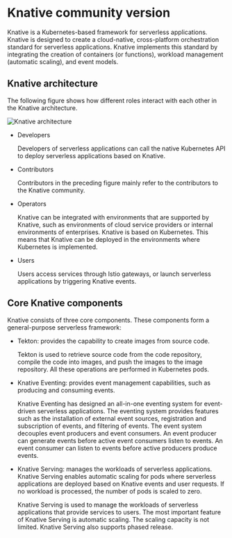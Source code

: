 # Knative community version

Knative is a Kubernetes-based framework for serverless applications. Knative is designed to create a cloud-native, cross-platform orchestration standard for serverless applications. Knative implements this standard by integrating the creation of containers \(or functions\), workload management \(automatic scaling\), and event models.

## Knative architecture

The following figure shows how different roles interact with each other in the Knative architecture.

![Knative architecture](https://static-aliyun-doc.oss-cn-hangzhou.aliyuncs.com/assets/img/en-US/4703121061/p48848.png)

-   Developers

    Developers of serverless applications can call the native Kubernetes API to deploy serverless applications based on Knative.

-   Contributors

    Contributors in the preceding figure mainly refer to the contributors to the Knative community.

-   Operators

    Knative can be integrated with environments that are supported by Knative, such as environments of cloud service providers or internal environments of enterprises. Knative is based on Kubernetes. This means that Knative can be deployed in the environments where Kubernetes is implemented.

-   Users

    Users access services through Istio gateways, or launch serverless applications by triggering Knative events.


## Core Knative components

Knative consists of three core components. These components form a general-purpose serverless framework:

-   Tekton: provides the capability to create images from source code.

    Tekton is used to retrieve source code from the code repository, compile the code into images, and push the images to the image repository. All these operations are performed in Kubernetes pods.

-   Knative Eventing: provides event management capabilities, such as producing and consuming events.

    Knative Eventing has designed an all-in-one eventing system for event-driven serverless applications. The eventing system provides features such as the installation of external event sources, registration and subscription of events, and filtering of events. The event system decouples event producers and event consumers. An event producer can generate events before active event consumers listen to events. An event consumer can listen to events before active producers produce events.

-   Knative Serving: manages the workloads of serverless applications. Knative Serving enables automatic scaling for pods where serverless applications are deployed based on Knative events and user requests. If no workload is processed, the number of pods is scaled to zero.

    Knative Serving is used to manage the workloads of serverless applications that provide services to users. The most important feature of Knative Serving is automatic scaling. The scaling capacity is not limited. Knative Serving also supports phased release.


